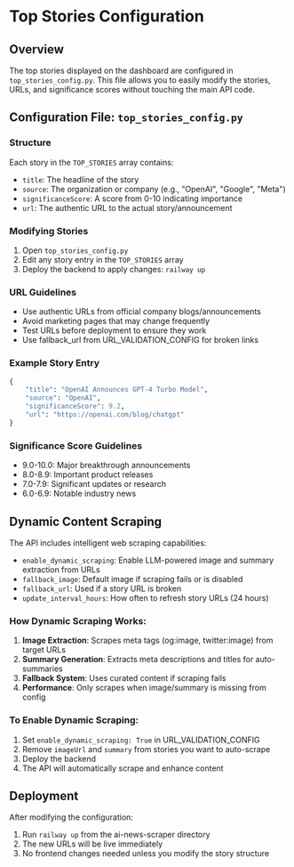 # Top Stories Configuration

## Overview
The top stories displayed on the dashboard are configured in `top_stories_config.py`. This file allows you to easily modify the stories, URLs, and significance scores without touching the main API code.

## Configuration File: `top_stories_config.py`

### Structure
Each story in the `TOP_STORIES` array contains:
- `title`: The headline of the story
- `source`: The organization or company (e.g., "OpenAI", "Google", "Meta")
- `significanceScore`: A score from 0-10 indicating importance
- `url`: The authentic URL to the actual story/announcement

### Modifying Stories
1. Open `top_stories_config.py`
2. Edit any story entry in the `TOP_STORIES` array
3. Deploy the backend to apply changes: `railway up`

### URL Guidelines
- Use authentic URLs from official company blogs/announcements
- Avoid marketing pages that may change frequently
- Test URLs before deployment to ensure they work
- Use fallback_url from URL_VALIDATION_CONFIG for broken links

### Example Story Entry
```python
{
    "title": "OpenAI Announces GPT-4 Turbo Model",
    "source": "OpenAI", 
    "significanceScore": 9.2,
    "url": "https://openai.com/blog/chatgpt"
}
```

### Significance Score Guidelines
- 9.0-10.0: Major breakthrough announcements
- 8.0-8.9: Important product releases
- 7.0-7.9: Significant updates or research
- 6.0-6.9: Notable industry news

## Dynamic Content Scraping
The API includes intelligent web scraping capabilities:
- `enable_dynamic_scraping`: Enable LLM-powered image and summary extraction from URLs
- `fallback_image`: Default image if scraping fails or is disabled
- `fallback_url`: Used if a story URL is broken
- `update_interval_hours`: How often to refresh story URLs (24 hours)

### How Dynamic Scraping Works:
1. **Image Extraction**: Scrapes meta tags (og:image, twitter:image) from target URLs
2. **Summary Generation**: Extracts meta descriptions and titles for auto-summaries
3. **Fallback System**: Uses curated content if scraping fails
4. **Performance**: Only scrapes when image/summary is missing from config

### To Enable Dynamic Scraping:
1. Set `enable_dynamic_scraping: True` in URL_VALIDATION_CONFIG
2. Remove `imageUrl` and `summary` from stories you want to auto-scrape
3. Deploy the backend
4. The API will automatically scrape and enhance content

## Deployment
After modifying the configuration:
1. Run `railway up` from the ai-news-scraper directory
2. The new URLs will be live immediately
3. No frontend changes needed unless you modify the story structure